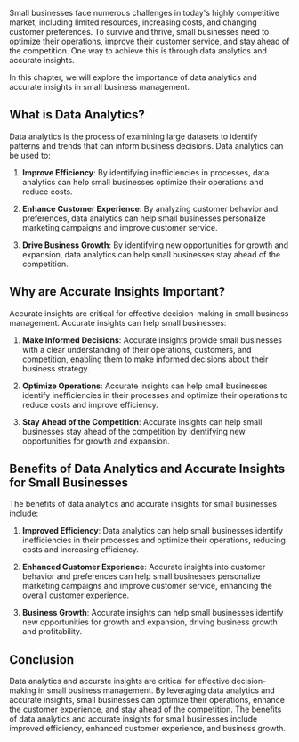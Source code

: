 
Small businesses face numerous challenges in today's highly competitive market, including limited resources, increasing costs, and changing customer preferences. To survive and thrive, small businesses need to optimize their operations, improve their customer service, and stay ahead of the competition. One way to achieve this is through data analytics and accurate insights.

In this chapter, we will explore the importance of data analytics and accurate insights in small business management.

What is Data Analytics?
-----------------------

Data analytics is the process of examining large datasets to identify patterns and trends that can inform business decisions. Data analytics can be used to:

1. **Improve Efficiency**: By identifying inefficiencies in processes, data analytics can help small businesses optimize their operations and reduce costs.

2. **Enhance Customer Experience**: By analyzing customer behavior and preferences, data analytics can help small businesses personalize marketing campaigns and improve customer service.

3. **Drive Business Growth**: By identifying new opportunities for growth and expansion, data analytics can help small businesses stay ahead of the competition.

Why are Accurate Insights Important?
------------------------------------

Accurate insights are critical for effective decision-making in small business management. Accurate insights can help small businesses:

1. **Make Informed Decisions**: Accurate insights provide small businesses with a clear understanding of their operations, customers, and competition, enabling them to make informed decisions about their business strategy.

2. **Optimize Operations**: Accurate insights can help small businesses identify inefficiencies in their processes and optimize their operations to reduce costs and improve efficiency.

3. **Stay Ahead of the Competition**: Accurate insights can help small businesses stay ahead of the competition by identifying new opportunities for growth and expansion.

Benefits of Data Analytics and Accurate Insights for Small Businesses
---------------------------------------------------------------------

The benefits of data analytics and accurate insights for small businesses include:

1. **Improved Efficiency**: Data analytics can help small businesses identify inefficiencies in their processes and optimize their operations, reducing costs and increasing efficiency.

2. **Enhanced Customer Experience**: Accurate insights into customer behavior and preferences can help small businesses personalize marketing campaigns and improve customer service, enhancing the overall customer experience.

3. **Business Growth**: Accurate insights can help small businesses identify new opportunities for growth and expansion, driving business growth and profitability.

Conclusion
----------

Data analytics and accurate insights are critical for effective decision-making in small business management. By leveraging data analytics and accurate insights, small businesses can optimize their operations, enhance the customer experience, and stay ahead of the competition. The benefits of data analytics and accurate insights for small businesses include improved efficiency, enhanced customer experience, and business growth.
